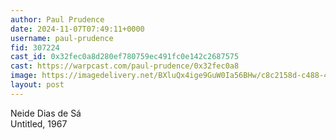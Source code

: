 ```yaml
---
author: Paul Prudence
date: 2024-11-07T07:49:11+0000
username: paul-prudence
fid: 307224
cast_id: 0x32fec0a8d280ef780759ec491fc0e142c2687575
cast: https://warpcast.com/paul-prudence/0x32fec0a8
image: https://imagedelivery.net/BXluQx4ige9GuW0Ia56BHw/c8c2158d-c488-448d-26c4-1f933fc26300/original
layout: post
---
```

Neide Dias de Sá  
Untitled, 1967  

<img src='https://imagedelivery.net/BXluQx4ige9GuW0Ia56BHw/c8c2158d-c488-448d-26c4-1f933fc26300/original' alt='' referrerpolicy='no-referrer'/>